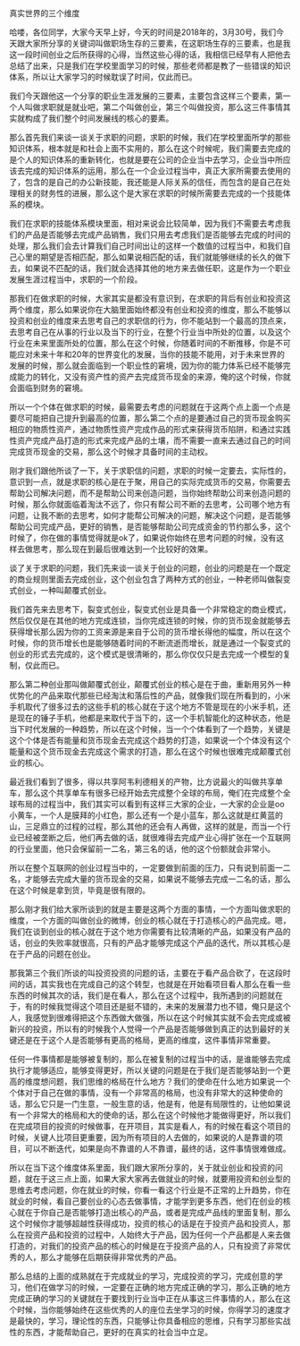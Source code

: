 真实世界的三个维度

哈喽，各位同学，大家今天早上好，今天的时间是2018年的，3月30号，我们今天跟大家所分享的关键词叫做职场生存的三要素，在这职场生存的三要素，也是我这一段时间创业之后所获得的心得，当然这些心得的话，我相信已经早有人把他去总结了出来，只是我们在学校里面学习的时候，那些老师都是教了一些错误的知识体系，所以让大家学习的时候耽误了时间，仅此而已。

我们今天跟他这一个分享的职业生涯发展的三要素，主要包含这样三个要素，第一个人叫做求职就是就业吧，第二个叫做创业，第三个叫做投资，那么这三件事情其实就构成了我们整个时间发展线的核心的要素。

那么首先我们来谈一谈关于求职的问题，求职的时候，我们在学校里面所学的那些知识体系，根本就是和社会上面不实用的，那么在这个时候呢，我们需要去完成的是个人的知识体系的重新转化，也就是要在公司的企业当中去学习，企业当中所应该去完成的知识体系的运用，那么在一个企业过程当中，真正大家所需要去使用的了，包含的是自己的办公新技能，我还能是人际关系的信任，而包含的是自己在处理相关的财务性的进展，那么这个是大家在求职的时候所需要去完成的一个技能体系的模块。

我们在求职的技能体系模块里面，相对来说会比较简单，因为我们不需要去考虑我们的产品是否能够去完成产品销售，我们只用去考虑我们是否能够去完成的时间的处理，那么我们会去计算我们自己时间出让的这样一个数值的过程当中，和我们自己心里的期望是否相匹配，那么如果说相匹配的话，我们就能够继续的长久的做下去，如果说不匹配的话，我们就会选择其他的地方来去做任职，这是作为一个职业发展生涯过程当中，求职的一个阶段。

那我们在做求职的时候，大家其实是都没有意识到，在求职的背后有创业和投资这两个维度，那么如果说你在大脑里面始终都没有创业和投资的维度，那么不能够以投资和创业的维度来去思考自己的求职信的行为，你不能站到一个最高的顶点来，去思考自己在从事的行业以及当下的行业，在整个行业当中所处的位置，以及这个行业在未来里面所处的位置，那么在这个时候，你随着时间的不断推移，你是不可能应对未来十年和20年的世界变化的发展，当你的技能不能用，对于未来世界的发展的时候，那么就会面临到一个职业性的窘境，因为你的能力体系已经不能够完成能力的转化，又没有资产性的资产去完成货币现金的来源，俺的这个时候，你就会面临到财务的窘境。

所以一个个体在做求职的时候，最需要去考虑的问题就在于这两个点上面一个点是要尽可能把自己提升到最高的位置，那么第二个点的是要通过自己的货币现金购买相应的物质性资产，通过物质性资产完成作品的形式来获得货币陷阱，和通过实践性资产完成产品打造的形式来完成产品的土壤，而不需要一直来去通过自己的时间完成货币现金的交易，那么这个时候才具备时间的主动权。

刚才我们跟他所谈了一下，关于求职信的问题，求职的时候一定要去，实际性的，意识到一点，就是求职的核心是在于聚，用自己的实际完成货币的交易，你需要去帮助公司解决问题，而不是帮助公司来创造问题，当你始终帮助公司来创造问题的时候，那么你就面临着淘汰不远了，你只有帮公司不断的去思考，公司哪个地方有问题，让我不断的去思考，如何才能帮公司解决的问题，解决这个问题，是否能够帮助公司完成产品，更好的销售，是否能够帮助公司完成资金的节约那么多，这个时候了，你在做的事情觉得就是ok了，如果说你始终在思考问题的时候，没有这样去做思考，那么现在到最后很难达到一个比较好的效果。

谈了关于求职的问题，我们先来谈一谈关于创业的问题，创业的问题是在一个既定的商业规则里面去完成创业，这个创业包含了两种方式的创业，一种老师叫做裂变式创业，一种叫颠覆式创业。

我们首先来去思考下，裂变式创业，裂变式创业是具备一个非常稳定的商业模式，然后仅仅是在其他的地方完成连锁，当你完成连锁的时候，你的货币现金就能够去获得增长那么因为你的工资来源是来自于公司的货币增长得他的幅度，所以在这个时候，你的货币增长也是能够随着时间的不断流逝而增长，就是通过一个裂变式的创业的形式去完成的，这个模式是很清晰的，那么你仅仅只是去完成一个模型的复制，仅此而已。

那么第二种创业那叫做颠覆式创业，颠覆式创业的核心是在于曲，重新用另外一种优势化的产品来取代那些已经淘汰和落后性的产品，就像我们现在所看到的，小米手机取代了很多过去的这些手机的核心就在于这个地方不管是现在的小米手机，还是现在的锤子手机，他都是来取代于当下的，这一个手机智能化的这种状态，他是当下时代发展的一种趋势，所以在这个时候，当一个个体看到了一个趋势，关键是这个个体是否有能量和货币现金去完成这个趋势的打造，如果说一个个体没有这个能量和这个货币现金去完成这个需求的打造，那么在这个时候也很难完成颠覆式创业的核心。

最近我们看到了很多，得以共享阿韦利德相关的产物，比方说最火的叫做共享单车，那么这个共享单车有很多已经开始去完成整个全球的布局，俺们在完成整个全球布局的过程当中，我们其实可以看到有这样三大家的企业，一大家的企业是oo小黄车，一个人是膜拜的小红色，那么还有一个是小蓝车，那么这就是红黄蓝的山，三足鼎立的过程的过程，那么其他的还会有人再做，这样的就是，而当一个行业已经被垄断之后，他们再去做的话，就很难得去完成产业心得扩张在一个互联网的行业里面，他只会保留前一二名，第三名的话，他的这个份额就会非常小。

所以在整个互联网的创业过程当中的，一定要做到前面的压力，只有说到前面一二名，才能够去完成大量的货币现金的交易，如果说不能够去完成一二名的话，那么在这个时候是拿到货，毕竟是很有限的。

那么刚才我们给大家所谈到的就是主要是这两个方面的事情，一个方面叫做求职的维度，一个方面的叫做创业的微博，创业的核心就在于打造核心的产品完成。嗯，我们在谈到创业的核心就在于这个地方你需要有比较清晰的产品，如果没有产品的话，创业的失败率就很高，只有的产品才能够完成这个产品的迭代，所以其核心是在于产品的问题在创业。

那我第三个我们所谈的叫投资投资的问题的话，主要在于看产品合砍了，在这段时间的话，其实我也在完成自己的这个转型，也就是在开始看项目看人那么在看一些东西的时候其次的话，我们是在看人，那么在这个过程中，我所遇到的问题就在于，有的时候我觉得这个项目还是挺不错的，未来的发展潜力也不错，俺只是这个人，我感觉到很难得把这个东西做大做强，所以在这个时候其实就不会去完成或被新兴的投资，所以有的时候我个人觉得一个产品是否能够做到真正的达到最好的关键还是在于这个人是否能够有更高的格局，更高的维度，这件事情非常重要。

任何一件事情都是能够被复制的，那么在被复制的过程当中的话，是谁能够去完成执行才能够适应，能够变得更好，所以关键的问题是在于我们是否能够站到一个更高的维度想问题，我们思维的格局在什么地方？我们的使命在什么地方如果说一个个体对于自己在做的事情，没有一个非常高的格局，也没有非常大的这种使命的话，那么它只是一门生意，一般生意的话，他是有，他是有局限性的，让他如果说有一个非常大的格局和大的使命的话，那么在这个时候他才能做得更好，所以我们在完成项目的投资的时候做事，在开项目，其实是看人，有的时候在看这个项目的时候，关键人比项目更重要，因为所有项目的人去做的，如果说的人是靠谱的项目，可以不断迭代，如果是向不靠谱的人不靠谱，最终的话，这件事情很难做成。

所以在当下这个维度体系里面，我们跟大家所分享的，关于就业创业和投资的问题，就在于这三点上面，如果大家大家再去做就业的时候，就要用投资和创业型的思维去考虑问题，你在就业的时候，你看一看这个行业是不正常的上升趋势，你在就业的时候，看自己要创业的心态去做事情，才能学到更多东西，他们在创业的核心就在于你自己是否能够打造出核心的产品，或者是完成产品线的里面复制，那么这个时候你才能够超越性获得成功，投资的核心的话是在于投资产品和投资人，那么在投资产品和投资的过程中，人始终大于产品，因为任何一个产品都是人来去做打造的，对我们的投资产品的核心的时候是在于投资产品的人，只有投资了非常优秀的人，那么才能够在后期获得非常优秀的产品。

那么总结的上面的成熟就在于完成就业的学习，完成投资的学习，完成创意的学习，他们在做学习的时候，一定要在正确的地方完成正确的学习，那么正确的地方完成正确的学习的关键就在于要找到行业当中正在从事这三件事情的人，那么在这个时候，当你能够始终在这些优秀的人的座位去坐学习的时候，你得学习的速度才是最快的，学习，理论性的东西，只能够让你具备相应的思维，只有学习那些实战性的东西，才能帮助自己，更好的在真实的社会当中立足。
